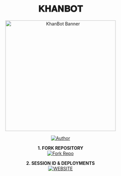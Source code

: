 <h1 align="center"> 𝐊𝐇𝐀𝐍𝐁𝐎𝐓 </h1>

<p align="center">
  <a href="https://github.com/YOUR-GITHUB-USERNAME/KhanBot">
    <img alt="KhanBot Banner" height="350" src="https://i.ibb.co/album-placeholder-image.jpg">
  </a>
</p>

<p align="center">
<a href="https://github.com/YOUR-GITHUB-USERNAME">
  <img title="Author" src="https://img.shields.io/badge/KhanBot-darkgreen?style=for-the-badge&logo=whatsapp">
</a>
</p>

<p align="center">
  <strong>1. FORK REPOSITORY</strong>
  <br>
  <a href="https://github.com/YOUR-GITHUB-USERNAME/KhanBot/fork" target="_blank">
    <img alt="Fork Repo" src="https://img.shields.io/badge/Fork%20Repo-100000?style=for-the-badge&logo=scan&logoColor=white&labelColor=darkblue&color=darkblue"/>
  </a>
</p>

<p align="center">
  <strong>2. SESSION ID & DEPLOYMENTS</strong>
  <br>
  <a href="https://khan-bot.vercel.app/" target="_blank">
    <img alt="WEBSITE" src="https://img.shields.io/badge/Let%27s_Go-100000?style=for-the-badge&logo=scan&logoColor=white&labelColor=darkred&color=darkred"/>
  </a>
</p>
